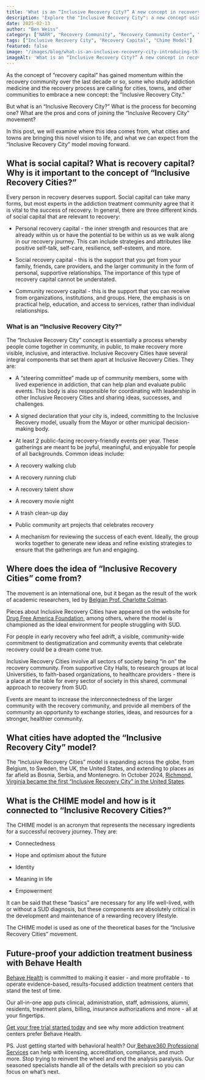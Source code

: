```yaml
---
title: 'What is an “Inclusive Recovery City?” A new concept in recovery medicine & community resilience.'
description: 'Explore the "Inclusive Recovery City": a new concept using community action & visibility to build resilience & support recovery. Sober Living App blog.'
date: 2025-02-13
author: "Ben Weiss"
category: ["NARR", "Recovery Community", "Recovery Community Center", "Narr"]
tags: ["Inclusive Recovery City", "Recovery Capital", "Chime Model"]
featured: false
image: "/images/blog/what-is-an-inclusive-recovery-city-introducing-this-exciting-new-concept-in-recovery-medicine-and-community-resiliencenbsp.png"
imageAlt: 'What is an “Inclusive Recovery City?” A new concept in recovery medicine & community resilience.'
---
```


As the concept of “recovery capital” has gained momentum within the recovery community over the last decade or so, some who study addiction medicine and the recovery process are calling for cities, towns, and other communities to embrace a new concept: the “Inclusive Recovery City.” 

But what is an “Inclusive Recovery City?” What is the process for becoming one? What are the pros and cons of joining the “Inclusive Recovery City” movement?

In this post, we will examine where this idea comes from, what cities and towns are bringing this novel vision to life, and what we can expect from the “Inclusive Recovery City” model moving forward.

## What is social capital? What is recovery capital? Why is it important to the concept of “Inclusive Recovery Cities?”

Every person in recovery deserves support. Social capital can take many forms, but most experts in the addiction treatment community agree that it is vital to the success of recovery. In general, there are three different kinds of social capital that are relevant to recovery: 

  * Personal recovery capital - the inner strength and resources that are already within us or have the potential to be within us as we walk along in our recovery journey. This can include strategies and attributes like positive self-talk, self-care, resilience, self-esteem, and more.

  * Social recovery capital - this is the support that you get from your family, friends, care providers, and the larger community in the form of personal, supportive relationships. The importance of this type of recovery capital cannot be understated. 

  * Community recovery capital - this is the support that you can receive from organizations, institutions, and groups. Here, the emphasis is on practical help, education, and access to services, rather than individual relationships.

### What is an “Inclusive Recovery City?”

The “Inclusive Recovery City” concept is essentially a process whereby people come together in community, in public, to make recovery more visible, inclusive, and interactive. Inclusive Recovery Cities have several integral components that set them apart at Inclusive Recovery Cities. They are: 

  * A “steering committee” made up of community members, some with lived experience in addiction, that can help plan and evaluate public events. This body is also responsible for coordinating with leadership in other Inclusive Recovery Cities and sharing ideas, successes, and challenges.

  * A signed declaration that your city is, indeed, committing to the Inclusive Recovery model, usually from the Mayor or other municipal decision-making body. 

  * At least 2 public-facing recovery-friendly events per year. These gatherings are meant to be joyful, meaningful, and enjoyable for people of all backgrounds. Common ideas include: 

  * A recovery walking club 

  * A recovery running club 

  * A recovery talent show 

  * A recovery movie night 

  * A trash clean-up day

  * Public community art projects that celebrates recovery 

  * A mechanism for reviewing the success of each event. Ideally, the group works together to generate new ideas and refine existing strategies to ensure that the gatherings are fun and engaging.

## Where does the idea of “Inclusive Recovery Cities” come from?

The movement is an international one, but it began as the result of the work of academic researchers, led by [Belgian Prof. Charlotte Colman](<../../../../../www.dfaf.org/wp-content/uploads/2024/03/Inclusive-Recovery-Cities-Intro-Pack.pdf>). 

Pieces about Inclusive Recovery Cities have appeared on the website for [Drug Free America Foundation](<https://www.antistigmanetwork.org.uk/blog/inclusive-recovery-cities-a-visible-and-inclusive-way-to-challenge-stigma>), among others, where the model is championed as the ideal environment for people struggling with SUD. 

For people in early recovery who feel adrift, a visible, community-wide commitment to destigmatization and community events that celebrate recovery could be a dream come true. 

Inclusive Recovery Cities involve all sectors of society being “in on” the recovery community. From supportive City Halls, to research groups at local Universities, to faith-based organizations, to healthcare providers - there is a place at the table for every sector of society in this shared, communal approach to recovery from SUD. 

Events are meant to increase the interconnectedness of the larger community with the recovery community, and provide all members of the community an opportunity to exchange stories, ideas, and resources for a stronger, healthier community. 

## What cities have adopted the “Inclusive Recovery City” model? 

The “Inclusive Recovery Cities” model is expanding across the globe, from Belgium, to Sweden, the UK, the United States, and extending to places as far afield as Bosnia, Serbia, and Montenegro. In October 2024, [Richmond, Virginia became the first “Inclusive Recovery City” in the United States](<https://www.12onyourside.com/2024/10/08/not-forgotten-richmond-becomes-first-city-us-become-an-inclusive-recovery-community/>). 

## What is the CHIME model and how is it connected to “Inclusive Recovery Cities?”

The CHIME model is an acronym that represents the necessary ingredients for a successful recovery journey. They are: 

  * Connectedness 

  * Hope and optimism about the future 

  * Identity 

  * Meaning in life 

  * Empowerment

It can be said that these “basics” are necessary for any life well-lived, with or without a SUD diagnosis, but these components are absolutely critical in the development and maintenance of a rewarding recovery lifestyle.

The CHIME model is used as one of the theoretical bases for the “Inclusive Recovery Cities” movement.

## Future-proof your addiction treatment business with Behave Health 

[Behave Health](<https://behavehealth.com/>) is committed to making it easier - and more profitable - to operate evidence-based, results-focused addiction treatment centers that stand the test of time.

Our all-in-one app puts clinical, administration, staff, admissions, alumni, residents, treatment plans, billing, insurance authorizations and more - all at your fingertips.

[Get your free trial started today](<https://behavehealth.com/get-started>) and see why more addiction treatment centers prefer Behave Health.

PS. Just getting started with behavioral health? Our[ Behave360 Professional Services](<https://behavehealth.com/behave360>) can help with licensing, accreditation, compliance, and much more. Stop trying to reinvent the wheel and end the analysis paralysis. Our seasoned specialists handle all of the details with precision so you can focus on what’s next.